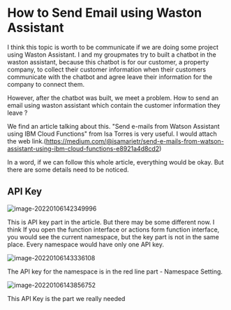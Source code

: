 # How to Send Email using Waston Assistant

I think this topic is worth to be communicate if we are doing some project using Waston Assistant. I and my groupmates try to built a chatbot in the waston assistant, because this chatbot is for our customer, a property company, to collect their customer information when their customers communicate with the chatbot and agree leave their information for the company to connect them.

However, after the chatbot was built, we meet a problem. How to send an email using waston assistant which contain the customer information they leave ?

We find an article talking about this. "Send e-mails from Watson Assistant using IBM Cloud Functions" from Isa Torres is very useful. I would attach the web link.(https://medium.com/@isamarietr/send-e-mails-from-watson-assistant-using-ibm-cloud-functions-e8921a4d8cd2)

In a word, if we can follow this whole article, everything would be okay. But there are some details need to be noticed.

## API Key

![image-20220106142349996](C:\Users\小小张\Downloads\image-20220106142349996.png)

This is API key part in the article. But there may be some different now. I think If you open the function interface or actions form function interface, you would see the current namespace, but the key part is not in the same place. Every namespace would have only one API key. 

![image-20220106143336108](C:\Users\小小张\AppData\Roaming\Typora\typora-user-images\image-20220106143336108.png)

The API key for the namespace is in the red line part - Namespace Setting.

![image-20220106143856752](C:\Users\小小张\AppData\Roaming\Typora\typora-user-images\image-20220106143856752.png)

This API Key is the part we really needed



